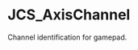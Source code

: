 <!--
   - $File: JCS_AxisChannel.html $
   - $Date: 2018-10-01 20:24:08 $
   - $Revision: $
   - $Creator: Jen-Chieh Shen $
   - $Notice: See LICENSE.txt for modification and distribution information
   -                   Copyright © 2018 by Shen, Jen-Chieh $
-->


<div id="content-header">
  <h1>JCS_AxisChannel</h1>
</div>

<p>
  Channel identification for gamepad.
</p>
